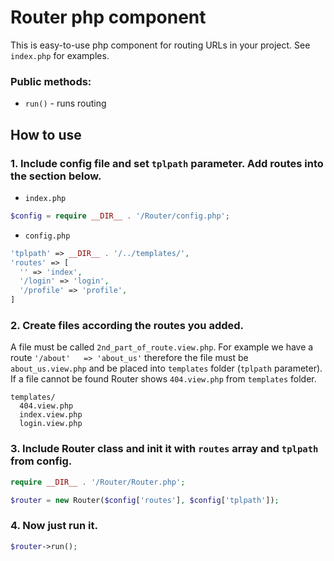 # Router php component

This is easy-to-use php component for routing URLs in your project. See `index.php` for examples.
### Public methods:
- `run()` - runs routing
## How to use
### 1. Include config file and set `tplpath` parameter. Add routes into the section below.
- `index.php`
```php
$config = require __DIR__ . '/Router/config.php';
```
- `config.php`
```php
'tplpath' => __DIR__ . '/../templates/',
'routes' => [
  '' => 'index',
  '/login' => 'login',
  '/profile' => 'profile',
]
```
### 2. Create files according the routes you added.
A file must be called `2nd_part_of_route.view.php`. For example we have a route `'/about'	=> 'about_us'` therefore the file must be `about_us.view.php` and be placed into `templates` folder (`tplpath` parameter). If a file cannot be found Router shows `404.view.php` from `templates` folder.
```
templates/
  404.view.php
  index.view.php
  login.view.php
```
### 3. Include Router class and init it with `routes` array and `tplpath` from config.
```php
require __DIR__ . '/Router/Router.php';

$router = new Router($config['routes'], $config['tplpath']);
```
### 4. Now just run it.
```php
$router->run();
```

